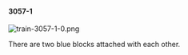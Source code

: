 #### 3057-1
![train-3057-1-0.png](https://github.com/lil-lab/nlvr/raw/master/nlvr/train/images/19/train-3057-1-0.png "train-3057-1-0.png")

There are two blue blocks attached with each other.